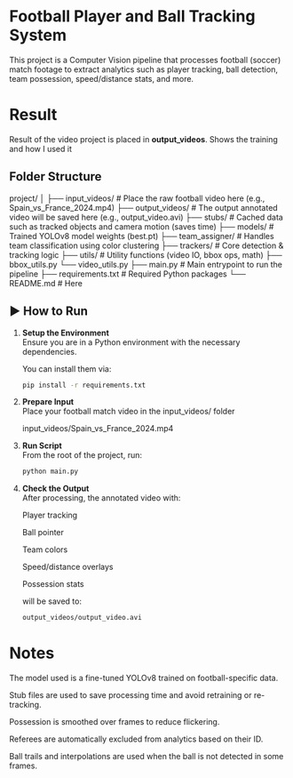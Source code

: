 # Football Player and Ball Tracking System

This project is a Computer Vision pipeline that processes football (soccer) match footage to extract analytics such as player tracking, ball detection, team possession, speed/distance stats, and more.
# Result
Result of the video project is placed in **output_videos**. Shows the training and how I used it

## Folder Structure
project/ 
│ 
├── input_videos/ # Place the raw football video here (e.g., Spain_vs_France_2024.mp4) 
├── output_videos/ # The output annotated video will be saved here (e.g., output_video.avi) 
├── stubs/ # Cached data such as tracked objects and camera motion (saves time) 
├── models/ # Trained YOLOv8 model weights (best.pt) 
├── team_assigner/ # Handles team classification using color clustering 
├── trackers/ # Core detection & tracking logic 
├── utils/ # Utility functions (video IO, bbox ops, math) 
  ├── bbox_utils.py 
  └── video_utils.py 
├── main.py # Main entrypoint to run the pipeline 
├── requirements.txt # Required Python packages 
└── README.md # Here


## ▶️ How to Run

1. **Setup the Environment**  
   Ensure you are in a Python environment with the necessary dependencies.

   You can install them via:

   ```bash
   pip install -r requirements.txt

2. **Prepare Input**  
   Place your football match video in the input_videos/ folder

   input_videos/Spain_vs_France_2024.mp4


3. **Run Script**  
   From the root of the project, run:

   ```bash
   python main.py

4. **Check the Output**  
   After processing, the annotated video with:

   Player tracking

   Ball pointer

   Team colors

   Speed/distance overlays

   Possession stats

   will be saved to:

   ```bash
   output_videos/output_video.avi

# Notes
The model used is a fine-tuned YOLOv8 trained on football-specific data.

Stub files are used to save processing time and avoid retraining or re-tracking.

Possession is smoothed over frames to reduce flickering.

Referees are automatically excluded from analytics based on their ID.

Ball trails and interpolations are used when the ball is not detected in some frames.

